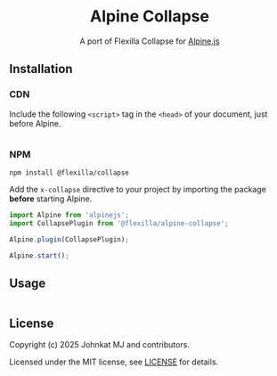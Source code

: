 <h1 align="center">Alpine Collapse</h1>

<p align="center">
  A port of Flexilla Collapse for <a href="https://alpinejs.dev">Alpine.js</a>
</p>

## Installation

### CDN

Include the following `<script>` tag in the `<head>` of your document, just before Alpine.

```html

```

### NPM

```shell
npm install @flexilla/collapse
```

Add the `x-collapse` directive to your project by importing the package **before** starting Alpine.

```js
import Alpine from 'alpinejs';
import CollapsePlugin from '@flexilla/alpine-collapse';

Alpine.plugin(CollapsePlugin);

Alpine.start();
```

## Usage



```html

```

## License

Copyright (c) 2025 Johnkat MJ and contributors.

Licensed under the MIT license, see [LICENSE](LICENSE) for details.
